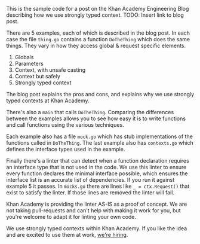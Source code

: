 This is the sample code for a post on the Khan Academy Engineering Blog
describing how we use strongly typed context.
TODO: Insert link to blog post.

There are 5 examples, each of which is described in the blog post.  In each
case the file `thing.go` contains a function `DoTheThing` which does the same
things.  They vary in how they access global & request specific elements.

1. Globals
2. Parameters
3. Context, with unsafe casting
4. Context but safely
5. Strongly typed context

The blog post explains the pros and cons, and explains why we use strongly
typed contexts at Khan Academy.

There's also a `main` that calls `DoTheThing`.  Comparing the differences
between the examples allows you to see how easy it is to write functions and
call functions using the various techniques.

Each example also has a file `mock.go` which has stub implementations of the
functions called in `DoTheThing`.  The last example also has `contexts.go`
which defines the interface types used in the example.

Finally there's a linter that can detect when a function declaration requires an
interface type that is not used in the code.  We use this linter to ensure every
function declares the minimal interface possible, which ensures the interface
list is an accurate list of dependencies.  If you run it against example 5 it
passes.  In `mocks.go` there are lines like `_ = ctx.Request()` that exist to
satisfy the linter.  If those lines are removed the linter will fail.

Khan Academy is providing the linter AS-IS as a proof of concept.  We are not
taking pull-requests and can't help with making it work for you, but you're
welcome to adapt it for linting your own code.


We use strongly typed contexts within Khan Academy.  If you like the idea and
are excited to use them at work, [we're hiring](https://www.khanacademy.org/careers).

